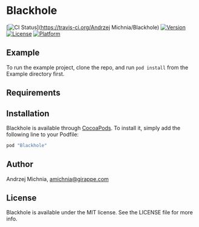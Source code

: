# Blackhole

[![CI Status](http://img.shields.io/travis/GirAppe/Blackhole.svg?style=flat)](https://travis-ci.org/Andrzej Michnia/Blackhole)
[![Version](https://img.shields.io/cocoapods/v/Blackhole.svg?style=flat)](http://cocoapods.org/pods/Blackhole)
[![License](https://img.shields.io/cocoapods/l/Blackhole.svg?style=flat)](http://cocoapods.org/pods/Blackhole)
[![Platform](https://img.shields.io/cocoapods/p/Blackhole.svg?style=flat)](http://cocoapods.org/pods/Blackhole)

## Example

To run the example project, clone the repo, and run `pod install` from the Example directory first.

## Requirements

## Installation

Blackhole is available through [CocoaPods](http://cocoapods.org). To install
it, simply add the following line to your Podfile:

```ruby
pod "Blackhole"
```

## Author

Andrzej Michnia, amichnia@girappe.com

## License

Blackhole is available under the MIT license. See the LICENSE file for more info.
